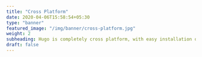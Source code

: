 ```yaml
---
title: "Cross Platform"
date: 2020-04-06T15:58:54+05:30
type: "banner"
featured_image: "/img/banner/cross-platform.jpg"
weight: 2
subheading: Hugo is completely cross platform, with easy installation on macOS, Linux, Windows.
draft: false
---
```


